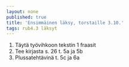 ```yaml
---
layout: none
published: true
title: 'Ensimmäinen läksy, torstaille 3.10.'
tags: rub4.3 läksyt
---
```

1. Täytä työvihkoon tekstin 1 fraasit
2. Tee kirjasta s. 26 t. 5a ja 5b
3. Plussatehtävinä t. 5c ja 6a
